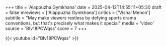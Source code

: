 +++
title = 'Alappuzha Gymkhana'
date = 2025-04-12T14:55:11+05:30
draft = false
mreviews = ['Alappuzha Gymkhana']
critics = ['Vishal Menon']
subtitle = "May make viewers restless by defying sports drama conventions, but that's precisely what makes it special"
media = 'video'
source = 'BIv18PCWqss'
score = 7
+++

{{< youtube id="BIv18PCWqss" >}}

